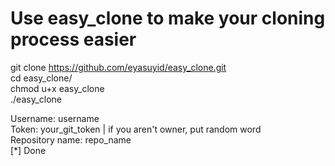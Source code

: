 # Use easy_clone to make your cloning process easier
git clone https://github.com/eyasuyid/easy_clone.git <br>
cd easy_clone/ <br>
chmod u+x easy_clone <br>
./easy_clone <br>


Username: username <br>
Token: your_git_token | if you aren't owner, put random word <br>
Repository name: repo_name <br>
[*] Done
